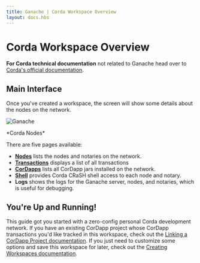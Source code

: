 ```yaml
---
title: Ganache | Corda Workspace Overview
layout: docs.hbs
---
```

# Corda Workspace Overview

<p class="alert alert-info"><i class="far fa-info-circle"></i> <strong>For Corda technical documentation</strong> not related to Ganache head over to <a href="https://docs.corda.net/docs/corda-os/4.4.html">Corda's official documentation</a>.</p>

## Main Interface

Once you've created a workspace, the screen will show some details about the nodes on the network.

![Ganache](/img/docs/ganache/corda/nodes.png)

<p class="text-center">*Corda Nodes*</p>

There are five pages available:

* [**Nodes**](../corda/nodes) lists the nodes and notaries on the network.
* [**Transactions**](../corda/transactions) displays a list of all transactions
* [**CorDapps**](../corda/cordapps) lists all CorDapp jars installed on the network.
* [**Shell**](../corda/shell) provides Corda CRaSH shell access to each node and notary.
* **Logs** shows the logs for the Ganache server, nodes, and notaries, which is useful for debugging.

## You're Up and Running!

This guide got you started with a zero-config personal Corda development network. If you have an existing CorDapp project whose CorDapp transactions you'd like tracked in this workspace, check out the [Linking a CorDapp Project documentation](/docs/ganache/corda/linking-a-corda-project). If you just need to customize some options and save this workspace for later, check out the [Creating Workspaces documentation](/docs/ganache/workspaces/creating-workspaces#saving-the-current-quickstart-blockchain-as-a-new-workspace).

